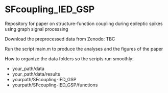 # SFcoupling_IED_GSP
Repository for paper on structure-function coupling during epileptic spikes using graph signal processing

Download the preprocessed data from Zenodo: TBC

Run the script main.m to produce the analyses and the figures of the paper

How to organize the data folders so the scripts run smoothly:
- your_path/data
- your_path/data/results
- yourpath/SFcoupling-IED_GSP
- yourpath/SFcoupling-IED_GSP/functions
